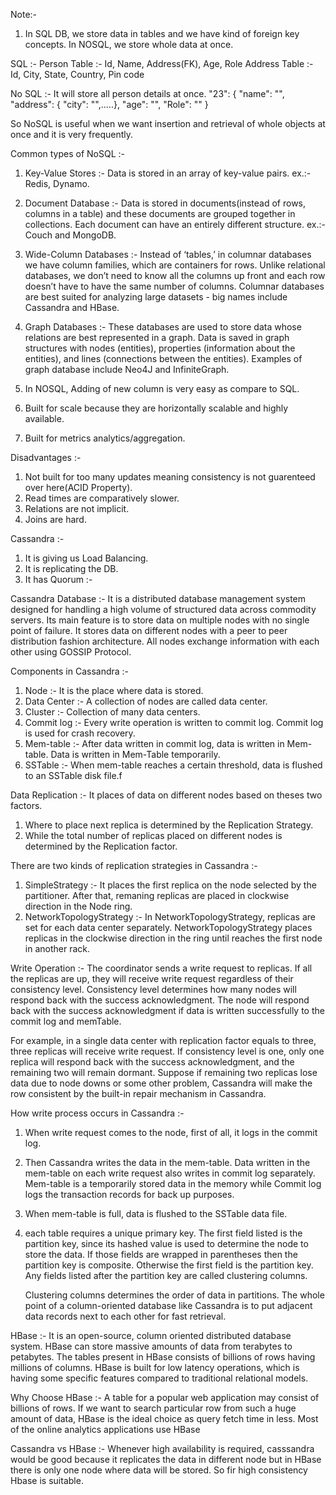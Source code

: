 Note:- 
1. In SQL DB, we store data in tables and we have kind of foreign key concepts. In NOSQL, we store whole data at once.

SQL :- 
Person Table :- Id, Name, Address(FK), Age, Role
Address Table :- Id, City, State, Country, Pin code

No SQL :-
It will store all person details at once.
"23": { "name": "", "address": { "city": "",.....}, "age": "", "Role": "" }

So NoSQL is useful when we want insertion and retrieval of whole objects at once and it is very frequently.

Common types of NoSQL :- 
1. Key-Value Stores :- Data is stored in an array of key-value pairs. ex.:- Redis, Dynamo.
2. Document Database :- Data is stored in documents(instead of rows, columns in a table) and these documents are grouped together in collections. Each document can have an 
    entirely different structure. ex.:- Couch and MongoDB.
3. Wide-Column Databases :-  Instead of ‘tables,’ in columnar databases we have column families, which are containers for rows. Unlike relational databases, we don’t need to
            know all the columns up front and each row doesn’t have to have the same number of columns. Columnar databases are best suited for analyzing large datasets
            - big names include Cassandra and HBase. 
4. Graph Databases :- These databases are used to store data whose relations are best represented in a graph. Data is saved in graph structures with nodes (entities),
        properties (information about the entities), and lines (connections between the entities). Examples of graph database include Neo4J and InfiniteGraph.

2. In NOSQL, Adding of new column is very easy as compare to SQL.
3. Built for scale because they are horizontally scalable and highly available. 
4. Built for metrics analytics/aggregation.

Disadvantages :-
1. Not built for too many updates meaning consistency is not guarenteed over here(ACID Property).
2. Read times are comparatively slower. 
3. Relations are not implicit.
4. Joins are hard.

Cassandra :- 
1. It is giving us Load Balancing.
2. It is replicating the DB.
3. It has Quorum :- 


Cassandra Database :-
 It is a distributed database management system designed for handling a high volume of structured data across commodity servers. Its main feature is to store data
 on multiple nodes with no single point of failure. It stores data on different nodes with a peer to peer distribution fashion architecture. All nodes exchange information
 with each other using GOSSIP Protocol.

Components in Cassandra :- 
1. Node :- It is the place where data is stored. 
2. Data Center :- A collection of nodes are called data center. 
3. Cluster :- Collection of many data centers.
4. Commit log :- Every write operation is written to commit log. Commit log is used for crash recovery.
5. Mem-table :- After data written in commit log, data is written in Mem-table. Data is written in Mem-Table temporarily.
6. SSTable :- When mem-table reaches a certain threshold, data is flushed to an SSTable disk file.f

Data Replication :- It places of data on different nodes based on theses two factors. 
1. Where to place next replica is determined by the Replication Strategy.
2. While the total number of replicas placed on different nodes is determined by the Replication factor. 

There are two kinds of replication strategies in Cassandra :- 
1. SimpleStrategy :- It places the first replica on the node selected by the partitioner. After that, remaning replicas are placed in clockwise direction in the Node ring.
2. NetworkTopologyStrategy :- In NetworkTopologyStrategy, replicas are set for each data center separately. NetworkTopologyStrategy places replicas in the clockwise 
            direction in the ring until reaches the first node in another rack.


Write Operation :- The coordinator sends a write request to replicas. If all the replicas are up, they will receive write request regardless of their consistency level.
    Consistency level determines how many nodes will respond back with the success acknowledgment. The node will respond back with the success acknowledgment if data
    is written successfully to the commit log and memTable.

For example, in a single data center with replication factor equals to three, three replicas will receive write request. If consistency level is one, only one replica will
 respond back with the success acknowledgment, and the remaining two will remain dormant.
Suppose if remaining two replicas lose data due to node downs or some other problem, Cassandra will make the row consistent by the built-in repair mechanism in Cassandra.

How write process occurs in Cassandra :- 
1. When write request comes to the node, first of all, it logs in the commit log.
2. Then Cassandra writes the data in the mem-table. Data written in the mem-table on each write request also writes in commit log separately. Mem-table is a temporarily 
    stored data in the memory while Commit log logs the transaction records for back up purposes.
3. When mem-table is full, data is flushed to the SSTable data file.

1. each table requires a unique primary key. The first field listed is the partition key, since its hashed value is used to determine the node to store the data. If 
   those fields are wrapped in parentheses then the partition key is composite. Otherwise the first field is the partition key. Any fields listed after the partition key
   are called clustering columns. 
   
   Clustering columns determines the order of data in partitions. The whole point of a column-oriented database like Cassandra is to put adjacent data records next to each
   other for fast retrieval. 



HBase :- 
It is an open-source, column oriented distributed database system. HBase can store massive amounts of data from terabytes to petabytes. The tables present in HBase consists
of billions of rows having millions of columns. HBase is built for low latency operations, which is having some specific features compared to traditional relational models.

Why Choose HBase :- A table for a popular web application may consist of billions of rows. If we want to search particular row from such a huge amount of data, HBase is
    the ideal choice as query fetch time in less. Most of the online analytics applications use HBase    
    

Cassandra vs HBase :- Whenever high availability is required, casssandra would be good because it replicates the data in different node but in HBase there is only one node where
data will be stored. So fir high consistency Hbase is suitable.                                     
